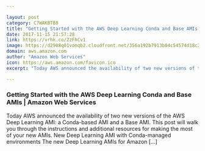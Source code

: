 ```yaml
---

layout: post
category: C7WAKBTB8
title: "Getting Started with the AWS Deep Learning Conda and Base AMIs | Amazon Web Services"
date: 2017-11-15 21:57:28
link: https://vrhk.co/2zFhCv1
image: https://d2908q01vomqb2.cloudfront.net/356a192b7913b04c54574d18c28d46e6395428ab/2017/06/23/6288c174-a286-4b65-9b3b-6199bfdaa1e0.png
domain: aws.amazon.com
author: "Amazon Web Services"
icon: https://aws.amazon.com/favicon.ico
excerpt: "Today AWS announced the availability of two new versions of the AWS Deep Learning AMI: a Conda-based AMI and a Base AMI. This post will walk you through the instructions and additional resources for making the most of your new AMIs. New Deep Learning AMI with Conda-managed environments The new Deep Learning AMIs for Amazon […]"

---
```


### Getting Started with the AWS Deep Learning Conda and Base AMIs | Amazon Web Services

Today AWS announced the availability of two new versions of the AWS Deep Learning AMI: a Conda-based AMI and a Base AMI. This post will walk you through the instructions and additional resources for making the most of your new AMIs. New Deep Learning AMI with Conda-managed environments The new Deep Learning AMIs for Amazon […]
